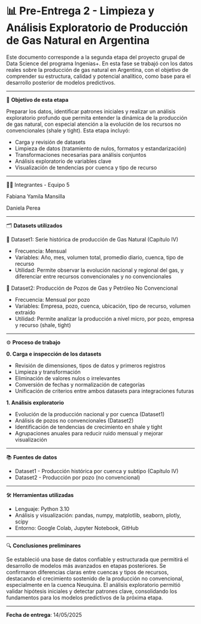 
# 📊 Pre-Entrega 2 - Limpieza y Análisis Exploratorio de Producción de Gas Natural en Argentina

Este documento corresponde a la segunda etapa del proyecto grupal de Data Science del programa Ingenias+. En esta fase se trabajó con los datos reales sobre la producción de gas natural en Argentina, con el objetivo de comprender su estructura, calidad y potencial analítico, como base para el desarrollo posterior de modelos predictivos.

---

🎯 **Objetivo de esta etapa**

Preparar los datos, identificar patrones iniciales y realizar un análisis exploratorio profundo que permita entender la dinámica de la producción de gas natural, con especial atención a la evolución de los recursos no convencionales (shale y tight).
Esta etapa incluyó:

  * Carga y revisión de datasets
  * Limpieza de datos (tratamiento de nulos, formatos y estandarización)
  * Transformaciones necesarias para análisis conjuntos
  * Análisis exploratorio de variables clave
  * Visualización de tendencias por cuenca y tipo de recurso

---

👩‍💻 Integrantes - Equipo 5

Fabiana Yamila Mansilla

Daniela Perea

---

🗂️ **Datasets utilizados**

📘 Dataset1: Serie histórica de producción de Gas Natural (Capítulo IV)
  * Frecuencia: Mensual
  * Variables: Año, mes, volumen total, promedio diario, cuenca, tipo de recurso
  * Utilidad: Permite observar la evolución nacional y regional del gas, y diferenciar entre recursos convencionales y no convencionales

📘 Dataset2: Producción de Pozos de Gas y Petróleo No Convencional
  * Frecuencia: Mensual por pozo
  * Variables: Empresa, pozo, cuenca, ubicación, tipo de recurso, volumen extraído
  * Utilidad: Permite analizar la producción a nivel micro, por pozo, empresa y recurso (shale, tight)

---

⚙️ **Proceso de trabajo**

**0. Carga e inspección de los datasets**
   
  * Revisión de dimensiones, tipos de datos y primeros registros
  * Limpieza y transformación
  * Eliminación de valores nulos o irrelevantes
  * Conversión de fechas y normalización de categorías
  * Unificación de criterios entre ambos datasets para integraciones futuras

**1. Análisis exploratorio**
   
  * Evolución de la producción nacional y por cuenca (Dataset1)
  * Análisis de pozos no convencionales (Dataset2)
  * Identificación de tendencias de crecimiento en shale y tight
  * Agrupaciones anuales para reducir ruido mensual y mejorar visualización

---

📚 **Fuentes de datos**
  * Dataset1 - Producción histórica por cuenca y subtipo (Capítulo IV)
  * Dataset2 - Producción por pozo (no convencional)

---

🛠️ **Herramientas utilizadas**
  * Lenguaje: Python 3.10
  * Análisis y visualización: pandas, numpy, matplotlib, seaborn, plotly, scipy
  * Entorno: Google Colab, Jupyter Notebook, GitHub

---

🔍 **Conclusiones preliminares**

Se estableció una base de datos confiable y estructurada que permitirá el desarrollo de modelos más avanzados en etapas posteriores. Se confirmaron diferencias claras entre cuencas y tipos de recursos, destacando el crecimiento sostenido de la producción no convencional, especialmente en la cuenca Neuquina. El análisis exploratorio permitió validar hipótesis iniciales y detectar patrones clave, consolidando los fundamentos para los modelos predictivos de la próxima etapa.

---

**Fecha de entrega**: 14/05/2025
